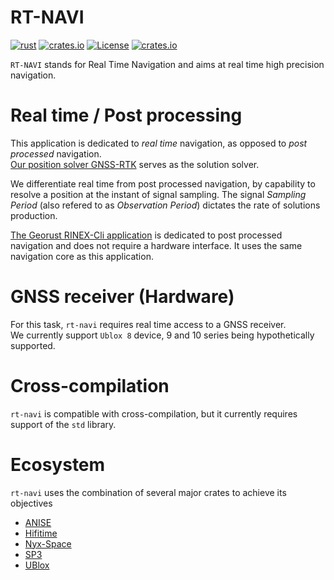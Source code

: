 RT-NAVI
=======

[![rust](https://github.com/rtk-rs/rt-navi/actions/workflows/rust.yml/badge.svg)](https://github.com/rtk-rs/rt-navi/actions/workflows/rust.yml)
[![crates.io](https://img.shields.io/crates/v/rt-navi.svg)](https://crates.io/crates/rt-navi)
[![License](https://img.shields.io/badge/license-MPL-blue?style=flat-square)](https://github.com/rtk-rs/rt-navi/blob/main/LICENSE-MIT)
[![crates.io](https://img.shields.io/crates/d/rt-navi.svg)](https://crates.io/crates/rt-navi)

`RT-NAVI` stands for Real Time Navigation and aims at real time high precision navigation.

Real time / Post processing
===========================

This application is dedicated to _real time_ navigation, as opposed to _post processed_ navigation.  
[Our position solver GNSS-RTK](https://github.com/rtk-rs/gnss-rtk) serves as the solution solver.  

We differentiate real time from post processed navigation, by capability to resolve a position at the instant
of signal sampling. The signal _Sampling Period_ (also refered to as _Observation Period_) dictates the rate
of solutions production.

[The Georust RINEX-Cli application](https://github.com/georust/rinex) is dedicated to post processed navigation
and does not require a hardware interface. It uses the same navigation core as this application.

GNSS receiver (Hardware)
========================

For this task, `rt-navi` requires real time access to a GNSS receiver.  
We currently support `Ublox 8` device, 9 and 10 series being hypothetically supported.

Cross-compilation
=================

`rt-navi` is compatible with cross-compilation, but it currently requires support of the `std` library.

Ecosystem
=========

`rt-navi` uses the combination of several major crates to achieve its objectives

- [ANISE](https://github.com/nyx-space/anise)
- [Hifitime](https://github.com/nyx-space/hifitime)
- [Nyx-Space](https://github.com/nyx-space/nyx)
- [SP3](https://github.com/georust/rinex/sp3)
- [UBlox](https://github.com/ublox-rs/ublox)
